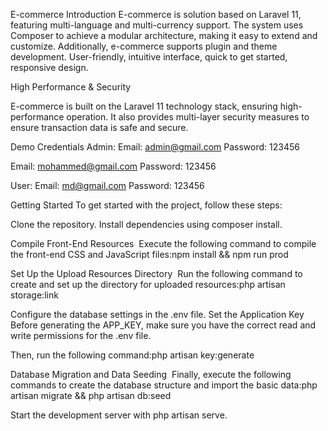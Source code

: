 E-commerce
Introduction
E-commerce is solution based on Laravel 11, featuring multi-language and multi-currency support.
The system uses Composer to achieve a modular architecture, making it easy to extend and customize.
Additionally, e-commerce supports plugin and theme development.
User-friendly, intuitive interface, quick to get started, responsive design.

 High Performance & Security

E-commerce is built on the Laravel 11 technology stack, ensuring high-performance operation.
It also provides multi-layer security measures to ensure transaction data is safe and secure.


Demo Credentials
Admin:
Email: admin@gmail.com
Password: 123456

Email: mohammed@gmail.com
Password: 123456

User:
Email: md@gmail.com
Password: 123456

Getting Started
To get started with the project, follow these steps:

Clone the repository.
Install dependencies using composer install.

Compile Front-End Resources ​
Execute the following command to compile the front-end CSS and JavaScript files:npm install && npm run prod

Set Up the Upload Resources Directory ​
Run the following command to create and set up the directory for uploaded resources:php artisan storage:link

Configure the database settings in the .env file.
Set the Application Key ​
Before generating the APP_KEY, make sure you have the correct read and write permissions for the .env file.

Then, run the following command:php artisan key:generate

Database Migration and Data Seeding ​
Finally, execute the following commands to create the database structure and import the basic data:php artisan migrate && php artisan db:seed


Start the development server with php artisan serve.



